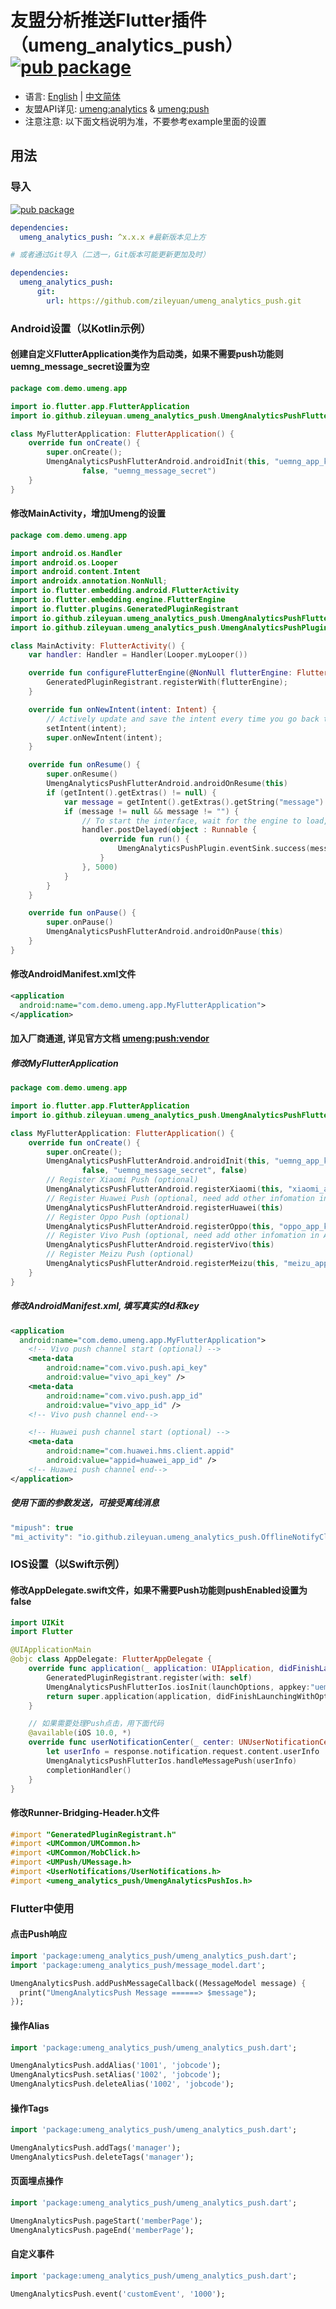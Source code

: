 # 友盟分析推送Flutter插件（umeng_analytics_push） [![pub package](https://img.shields.io/pub/v/umeng_analytics_push)](https://pub.flutter-io.cn/packages/umeng_analytics_push)

- 语言: [English](https://github.com/zileyuan/umeng_analytics_push) | [中文简体](https://github.com/zileyuan/umeng_analytics_push/blob/master/README_zh.md)
- 友盟API详见: [umeng:analytics](https://mobile.umeng.com/analytics) & [umeng:push](https://mobile.umeng.com/push)
- 注意注意: 以下面文档说明为准，不要参考example里面的设置

## 用法

### 导入

[![pub package](https://img.shields.io/pub/v/umeng_analytics_push)](https://pub.flutter-io.cn/packages/umeng_analytics_push)

```yaml
dependencies:
  umeng_analytics_push: ^x.x.x #最新版本见上方

# 或者通过Git导入（二选一，Git版本可能更新更加及时）

dependencies:
  umeng_analytics_push:
      git:
        url: https://github.com/zileyuan/umeng_analytics_push.git
```

### Android设置（以Kotlin示例）

#### 创建自定义FlutterApplication类作为启动类，如果不需要push功能则uemng_message_secret设置为空

```kotlin
package com.demo.umeng.app

import io.flutter.app.FlutterApplication
import io.github.zileyuan.umeng_analytics_push.UmengAnalyticsPushFlutterAndroid

class MyFlutterApplication: FlutterApplication() {
    override fun onCreate() {
        super.onCreate();
        UmengAnalyticsPushFlutterAndroid.androidInit(this, "uemng_app_key", "default",
                false, "uemng_message_secret")
    }
}
```

#### 修改MainActivity，增加Umeng的设置

```kotlin
package com.demo.umeng.app

import android.os.Handler
import android.os.Looper
import android.content.Intent
import androidx.annotation.NonNull;
import io.flutter.embedding.android.FlutterActivity
import io.flutter.embedding.engine.FlutterEngine
import io.flutter.plugins.GeneratedPluginRegistrant
import io.github.zileyuan.umeng_analytics_push.UmengAnalyticsPushFlutterAndroid
import io.github.zileyuan.umeng_analytics_push.UmengAnalyticsPushPlugin

class MainActivity: FlutterActivity() {
    var handler: Handler = Handler(Looper.myLooper())

    override fun configureFlutterEngine(@NonNull flutterEngine: FlutterEngine) {
        GeneratedPluginRegistrant.registerWith(flutterEngine);
    }

    override fun onNewIntent(intent: Intent) {
        // Actively update and save the intent every time you go back to the front desk, and then you can get the latest intent
        setIntent(intent);
        super.onNewIntent(intent);
    }

    override fun onResume() {
        super.onResume()
        UmengAnalyticsPushFlutterAndroid.androidOnResume(this)
        if (getIntent().getExtras() != null) {
            var message = getIntent().getExtras().getString("message")
            if (message != null && message != "") {
                // To start the interface, wait for the engine to load, and send it to the interface with a delay of 5 seconds
                handler.postDelayed(object : Runnable {
                    override fun run() {
                        UmengAnalyticsPushPlugin.eventSink.success(message)
                    }
                }, 5000)
            }
        }
    }

    override fun onPause() {
        super.onPause()
        UmengAnalyticsPushFlutterAndroid.androidOnPause(this)
    }
}
```

#### 修改AndroidManifest.xml文件

```xml
<application
  android:name="com.demo.umeng.app.MyFlutterApplication">
</application>
```

#### 加入厂商通道, 详见官方文档 [umeng:push:vendor](https://developer.umeng.com/docs/67966/detail/98589)

##### 修改MyFlutterApplication

```kotlin
package com.demo.umeng.app

import io.flutter.app.FlutterApplication
import io.github.zileyuan.umeng_analytics_push.UmengAnalyticsPushFlutterAndroid

class MyFlutterApplication: FlutterApplication() {
    override fun onCreate() {
        super.onCreate();
        UmengAnalyticsPushFlutterAndroid.androidInit(this, "uemng_app_key", "default",
                false, "uemng_message_secret", false)
        // Register Xiaomi Push (optional)
        UmengAnalyticsPushFlutterAndroid.registerXiaomi(this, "xiaomi_app_id", "xiaomi_app_key")
        // Register Huawei Push (optional, need add other infomation in AndroidManifest.xml)
        UmengAnalyticsPushFlutterAndroid.registerHuawei(this)
        // Register Oppo Push (optional)
        UmengAnalyticsPushFlutterAndroid.registerOppo(this, "oppo_app_key", "oppo_app_secret")
        // Register Vivo Push (optional, need add other infomation in AndroidManifest.xml)
        UmengAnalyticsPushFlutterAndroid.registerVivo(this)
        // Register Meizu Push (optional)
        UmengAnalyticsPushFlutterAndroid.registerMeizu(this, "meizu_app_id", "meizu_app_key")
    }
}
```

##### 修改AndroidManifest.xml, 填写真实的Id和key

```xml
<application
  android:name="com.demo.umeng.app.MyFlutterApplication">
    <!-- Vivo push channel start (optional) -->
    <meta-data
        android:name="com.vivo.push.api_key"
        android:value="vivo_api_key" />
    <meta-data
        android:name="com.vivo.push.app_id"
        android:value="vivo_app_id" />
    <!-- Vivo push channel end-->

    <!-- Huawei push channel start (optional) -->
    <meta-data
        android:name="com.huawei.hms.client.appid"
        android:value="appid=huawei_app_id" />
    <!-- Huawei push channel end-->
</application>
```

##### 使用下面的参数发送，可接受离线消息

```js
"mipush": true
"mi_activity": "io.github.zileyuan.umeng_analytics_push.OfflineNotifyClickActivity"  
```

### IOS设置（以Swift示例）

#### 修改AppDelegate.swift文件，如果不需要Push功能则pushEnabled设置为false

```swift
import UIKit
import Flutter

@UIApplicationMain
@objc class AppDelegate: FlutterAppDelegate {
    override func application(_ application: UIApplication, didFinishLaunchingWithOptions launchOptions: [UIApplication.LaunchOptionsKey: Any]?) -> Bool {
        GeneratedPluginRegistrant.register(with: self)
        UmengAnalyticsPushFlutterIos.iosInit(launchOptions, appkey:"uemng_app_key", channel:"appstore", logEnabled:false, pushEnabled:true);
        return super.application(application, didFinishLaunchingWithOptions: launchOptions)
    }

    // 如果需要处理Push点击，用下面代码
    @available(iOS 10.0, *)
    override func userNotificationCenter(_ center: UNUserNotificationCenter, didReceive response: UNNotificationResponse, withCompletionHandler completionHandler: @escaping () -> Void) {
        let userInfo = response.notification.request.content.userInfo
        UmengAnalyticsPushFlutterIos.handleMessagePush(userInfo)
        completionHandler()
    }
}
```

#### 修改Runner-Bridging-Header.h文件

```objectivec
#import "GeneratedPluginRegistrant.h"
#import <UMCommon/UMCommon.h>
#import <UMCommon/MobClick.h>
#import <UMPush/UMessage.h>
#import <UserNotifications/UserNotifications.h>
#import <umeng_analytics_push/UmengAnalyticsPushIos.h>
```

### Flutter中使用

#### 点击Push响应

```dart
import 'package:umeng_analytics_push/umeng_analytics_push.dart';
import 'package:umeng_analytics_push/message_model.dart';

UmengAnalyticsPush.addPushMessageCallback((MessageModel message) {
  print("UmengAnalyticsPush Message ======> $message");
});
```

#### 操作Alias

```dart
import 'package:umeng_analytics_push/umeng_analytics_push.dart';

UmengAnalyticsPush.addAlias('1001', 'jobcode');
UmengAnalyticsPush.setAlias('1002', 'jobcode');
UmengAnalyticsPush.deleteAlias('1002', 'jobcode');
```

#### 操作Tags

```dart
import 'package:umeng_analytics_push/umeng_analytics_push.dart';

UmengAnalyticsPush.addTags('manager');
UmengAnalyticsPush.deleteTags('manager');
```

#### 页面埋点操作

```dart
import 'package:umeng_analytics_push/umeng_analytics_push.dart';

UmengAnalyticsPush.pageStart('memberPage');
UmengAnalyticsPush.pageEnd('memberPage');
```

#### 自定义事件

```dart
import 'package:umeng_analytics_push/umeng_analytics_push.dart';

UmengAnalyticsPush.event('customEvent', '1000');
```
